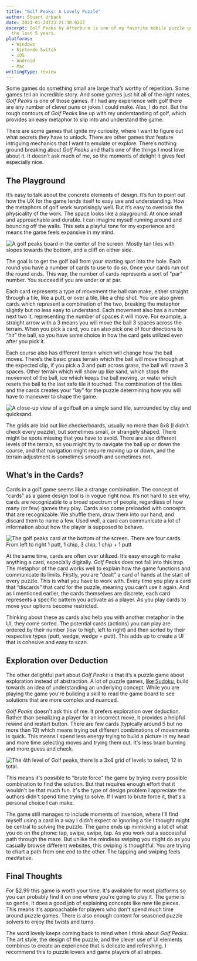 ```yaml
---
title: "Golf Peaks: A Lovely Puzzle"
author: Stuart Urback
date: 2021-01-24T23:21:30.022Z
excerpt: Golf Peaks by Afterburn is one of my favorite mobile puzzle games in
  the last 5 years.
platforms:
  - Windows
  - Nintendo Switch
  - iOS
  - Android
  - Mac
writingType: review
---
```

Some games do something small are large that’s worthy of repetition. Some games tell an incredible story. And some games just hit all of the right notes. *Golf Peaks* is one of those games.  If I had any experience with golf there are any number of clever puns or jokes I could make. Alas, I do not. But the rough contours of *Golf Peaks* line up with my understanding of golf, which provides an easy metaphor to slip into and understand the game. 

There are some games that ignite my curiosity, where I want to figure out what secrets they have to unlock. There are other games that feature intriguing mechanics that I want to emulate or explore. There’s nothing ground breaking about *Golf Peaks* and that’s one of the things I most love about it. It doesn’t ask much of me, so the moments of delight it gives feel especially nice.

## The Playground

It’s easy to talk about the concrete elements of design. It’s fun to point out how the UX for the game lends itself to easy use and understanding. How the metaphors of golf work surprisingly well. But it’s easy to overlook the physicality of the work. The space looks like a playground. At once small and approachable and durable. I can imagine myself running around and bouncing off the walls. This sets a playful tone for my experience and means the game feels expansive in my mind.

![A golf peaks board in the center of the screen. Mostly tan tiles with slopes towards the bottom, and a cliff on either side.](/static/img/img_0297-2.webp "A Golf Peaks Board")

The goal is to get the golf ball from your starting spot into the hole. Each round you have a number of cards to use to do so. Once your cards run out the round ends. This way, the number of cards represents a sort of "par" number. You succeed if you are under or at par.

Each card represents a type of movement the ball can make, either straight through a tile, like a putt, or over a tile, like a chip shot. You are also given cards which represent a combination of the two, breaking the metaphor slightly but no less easy to understand. Each movement also has a number next two it, representing the number of spaces it will move. For example, a straight arrow with a 3 means you will move the ball 3 spaces across the terrain. When you pick a card, you can also pick one of four directions to “hit” the ball, so you have some choice in how the card gets utilized even after you pick it. 

Each course also has different terrain which will change how the ball moves. There’s the basic grass terrain which the ball will move through at the expected clip, if you pick a 3 and putt across grass, the ball will move 3 spaces. Other terrain which will show up like sand, which stops the movement of the ball, ice which keeps the ball moving, or water which resets the ball to the last safe tile it touched. The combination of the tiles and the cards creates your “lay” for the puzzle determining how you will have to maneuver to shape the game. 

![A close-up view of a golfball on a single sand tile, surrounded by clay and quicksand.](/static/img/img_0299-2.webp "The golf ball on a sand tile")

The grids are laid out like checkerboards, usually no more than 8x8 (I didn’t check every puzzle), but sometimes small, or strangely shaped. There might be spots missing that you have to avoid. There are also different levels of the terrain, so you might try to navigate the ball up or down the course, and that navigation might require moving up or down, and the terrain adjustment is sometimes smooth and sometimes not. 

## What’s in the Cards?

Cards in a golf game seems like a strange combination. The concept of “cards” as a game design tool is in vogue right now. It’s not hard to see why, cards are recognizable to a broad spectrum of people, regardless of how many (or few) games they play. Cards also come preloaded with concepts that are recognizable. We shuffle them, draw them into our hand, and discard them to name a few. Used well, a card can communicate a lot of information about how the player is supposed to behave. 

![The golf peaks card at the bottom of the screen. There are four cards. From left to right 1 putt, 1 chip, 3 chip, 1 chip + 1 putt](/static/img/img_0298-2.webp "The Golf Peaks Cards")

At the same time, cards are often over utilized. It’s easy enough to make anything a card, especially digitally.  *Golf Peaks* does not fall into this trap. The metaphor of the card works well to explain how the game functions and communicate its limits. Firstly, you are “dealt” a card of hands at the start of every puzzle. This is what you have to work with. Every time you play a card that “discards” that card for the puzzle, meaning you can’t use it again. And as I mentioned earlier, the cards themselves are discrete, each card represents a specific pattern you activate as a player. As you play cards to move your options become restricted. 

Thinking about these as cards also help you with another metaphor in the UI, they come sorted. The potential cards (actions) you can play are ordered by their number (low to high, left to right) and then sorted by their respective types (putt, wedge, wedge + putt).  This adds up to create a UI that is cohesive and easy to scan.

## Exploration over Deduction

The other delightful part about *Golf Peaks* is that it’s a puzzle game about exploration instead of abstraction.  A lot of puzzle games, [like Sudoku](https://playthistonight.com/posts/the-best-sudoku/), build towards an idea of understanding an underlying concept. While you are playing the game you're building a skill to read the game board to see solutions that are more complex and nuanced.

*Golf Peaks* doesn't ask this of me. It prefers exploration over deduction. Rather than penalizing a player for an incorrect move, it provides a helpful rewind and restart button. There are few cards (typically around 5 but no more than 10) which means trying out different combinations of movements is quick. This means I spend less energy trying to build a picture in my head and more time selecting moves and trying them out. It's less brain burning and more guess and check. 

![The 4th level of Golf peaks, there is a 3x4 grid of levels to select, 12 in total.](/static/img/img_0296-2.webp "The Golf Peaks Menu")

This means it's possible to "brute force" the game by trying every possible combination to find the solution. But that requires enough effort that it wouldn't be that much fun. It's the type of design problem I appreciate the authors didn't spend time trying to solve. If I want to brute force it, that's a personal choice I can make. 

The game still manages to include moments of inversion, where I'll find myself using a card in a way I didn't expect or ignoring a tile I thought might be central to solving the puzzle. The game ends up mimicking a lot of what you do on the phone: tap, swipe, swipe, tap. As you work out a successful path through the maze. But unlike the mindless swiping you might do as you casually browse different websites, this swiping is thoughtful. You are trying to chart a path from one end to the other. The tapping and swiping feels meditative.

## Final Thoughts

For $2.99 this game is worth your time. It's available for most platforms so you can probably find it on one where you're going to play it. The game is so gentle, it does a good job of explaining concepts like new tile pieces. This means it's approachable for players who don't spend much time around puzzle games.  There is also enough content for seasoned puzzle solvers to enjoy the twists and turns. 

The word lovely keeps coming back to mind when I think about *Golf Peaks*. The art style, the design of the puzzle, and the clever use of UI elements combines to create an experience that is delicate and refreshing. I recommend this to puzzle lovers and game players of all stripes.